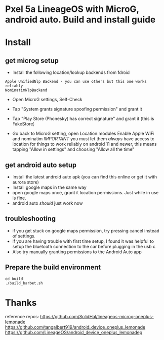 # Pxel 5a LineageOS with MicroG, android auto. Build and install guide



# Install

## get microg setup

- Install the following location/lookup backends from fdroid
```
Apple UnifiedNlp Backend - you can use others but this one works reliably
NominatimNlpBackend
```

- Open MicroG settings, Self-Check

- Tap "System grants signature spoofing permission" and grant it 

- Tap "Play Store (Phonesky) has correct signature" and grant it (this is FakeStore)

- Go back to MicroG setting, open Location modules
  Enable Apple WiFi and nominatim
  *IMPORTANT* you must let them *always* have access to location for things to work reliably
  on android 11 and newer, this means tapping "Allow in settings" and choosing "Allow all the time"
  
## get android auto setup

- Install the latest android auto apk (you can find this online or get it with aurora store)
- Install google maps in the same way
- open google maps once, grant it location permissions. Just while in use is fine.
- android auto *should* just work now

## troubleshooting
- if you get stuck on google maps permission, try pressing cancel instead of settings.
- if you are having trouble with first time setup, I found it was helpful to setup the bluetooth connection to the car before plugging in the usb c.
- Also try manually granting permissions to the Android Auto app

## Prepare the build environment

```
cd build
./build_barbet.sh
```

# Thanks
reference repos:
https://github.com/SolidHal/lineageos-microg-oneplus-lemonade
https://github.com/tangalbert919/android_device_oneplus_lemonade
https://github.com/LineageOS/android_device_oneplus_lemonadep
